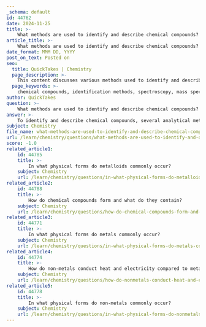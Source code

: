 ```yaml
---
_schema: default
id: 44762
date: 2024-11-25
title: >-
    What methods are used to identify and describe chemical compounds?
article_title: >-
    What methods are used to identify and describe chemical compounds?
date_format: MMM DD, YYYY
post_on_text: Posted on
seo:
  title: QuickTakes | Chemistry
  page_description: >-
    This content discusses various methods used to identify and describe chemical compounds, including spectroscopy, chromatography, and physical properties evaluation.
  page_keywords: >-
    chemical compounds, identification methods, spectroscopy, mass spectrometry, chromatography, X-ray diffraction, physical properties, chemical tests, reactivity tests, nuclear magnetic resonance, infrared spectroscopy
author: QuickTakes
question: >-
    What methods are used to identify and describe chemical compounds?
answer: >-
    To identify and describe chemical compounds, several analytical methods and techniques are employed. These methods can be broadly categorized into physical and chemical evaluations, as well as advanced instrumental techniques. Here are some of the key methods used:\n\n1. **Spectroscopy**: This technique involves measuring the interaction of light with matter. Different types of spectroscopy can provide information about the molecular structure and composition of compounds. Common methods include:\n   - **Absorption Spectroscopy**: In this method, light is passed through a sample, and the wavelengths of light absorbed by the sample are measured. This can help identify specific functional groups within a compound.\n   - **Mass Spectrometry**: Often used in conjunction with gas chromatography (GC-MS), this method separates molecules based on their mass and can provide information about the molecular weight and structure of compounds.\n\n2. **Chromatography**: This technique is used to separate components of a mixture based on their different interactions with a stationary phase and a mobile phase. It is particularly useful for analyzing complex mixtures and identifying individual compounds.\n\n3. **X-ray Diffraction (XRD)**: This method is used to determine the crystal structure of solid samples. By directing X-rays at a crystal and analyzing the diffraction patterns, one can infer the arrangement of atoms within the crystal.\n\n4. **Physical Properties Evaluation**: The physical characteristics of a compound, such as melting point, boiling point, and solubility, can provide valuable information for identification. For example, the melting point can be determined using methods like an oil bath or Kofler bench.\n\n5. **Chemical Tests**: Specific chemical tests can be performed to identify functional groups within a compound. For instance, the presence of hydroxyl groups, ketones, or esters can be determined through targeted reactions that yield observable changes.\n\n6. **Reactivity Tests**: Compounds can also be identified based on their reactivity with known reagents. For example, mixing sodium carbonate (Na2CO3) with an acid will produce carbon dioxide gas, while sodium sulfide (Na2S) will produce hydrogen sulfide gas, which has a characteristic smell.\n\n7. **Structural Determination**: Advanced techniques such as nuclear magnetic resonance (NMR) spectroscopy and infrared (IR) spectroscopy can provide detailed information about the molecular structure and functional groups present in a compound.\n\nThese methods, when used in combination, allow chemists to accurately identify and describe chemical compounds, providing insights into their composition, structure, and properties.
subject: Chemistry
file_name: what-methods-are-used-to-identify-and-describe-chemical-compounds.md
url: /learn/chemistry/questions/what-methods-are-used-to-identify-and-describe-chemical-compounds
score: -1.0
related_article1:
    id: 44785
    title: >-
        In what physical forms do metalloids commonly occur?
    subject: Chemistry
    url: /learn/chemistry/questions/in-what-physical-forms-do-metalloids-commonly-occur
related_article2:
    id: 44788
    title: >-
        How do chemical compounds form and what do they contain?
    subject: Chemistry
    url: /learn/chemistry/questions/how-do-chemical-compounds-form-and-what-do-they-contain
related_article3:
    id: 44771
    title: >-
        In what physical forms do metals commonly occur?
    subject: Chemistry
    url: /learn/chemistry/questions/in-what-physical-forms-do-metals-commonly-occur
related_article4:
    id: 44774
    title: >-
        How do non-metals conduct heat and electricity compared to metals?
    subject: Chemistry
    url: /learn/chemistry/questions/how-do-nonmetals-conduct-heat-and-electricity-compared-to-metals
related_article5:
    id: 44778
    title: >-
        In what physical forms do non-metals commonly occur?
    subject: Chemistry
    url: /learn/chemistry/questions/in-what-physical-forms-do-nonmetals-commonly-occur
---
```


&nbsp;